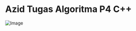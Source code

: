 # Azid Tugas Algoritma P4 C++
![Image](https://github.com/user-attachments/assets/357a602b-e923-4e15-9e19-d5dfd61bfda7)
